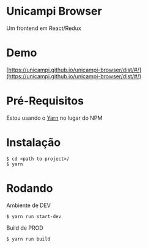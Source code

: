 # Unicampi Browser

Um frontend em React/Redux

# Demo

[https://unicampi.github.io/unicampi-browser/dist/#/](https://unicampi.github.io/unicampi-browser/dist/#/)


# Pré-Requisitos

Estou usando o [Yarn](https://yarnpkg.com/) no lugar do NPM

# Instalação

    $ cd <path to project>/
    $ yarn

# Rodando

Ambiente de DEV

    $ yarn run start-dev

Build de PROD

    $ yarn run build
